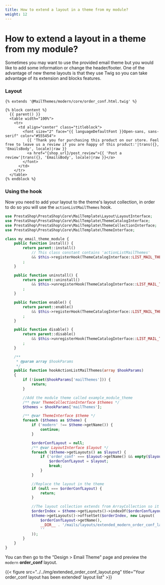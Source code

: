 ```yaml
---
title: How to extend a layout in a theme from my module?
weight: 12
---
```


# How to extend a layout in a theme from my module?

Sometimes you may want to use the provided email theme but you would like to add some information or
change the header/footer. One of the advantage of new theme layouts is that they use Twig so you can
take advantage of its extension and blocks features.

### Layout

```twig
{% extends '@MailThemes/modern/core/order_conf.html.twig' %}

{% block content %}
  {{ parent() }}
  <table width="100%">
    <tr>
      <td align="center" class="titleblock">
        <font size="2" face="{{ languageDefaultFont }}Open-sans, sans-serif" color="#555454">
          {{ 'Thank you for purchasing this product on our store. Feel free to leave us a review if you are happy of this product:'|trans({}, 'EmailsBody', locale)|raw }}
          <a href="{shop_url}/post_review">{{ 'Post a review'|trans({}, 'EmailsBody', locale)|raw }}</a>
        </font>
      </td>
    </tr>
  </table>
{% endblock %}
```

### Using the hook

Now you need to add your layout to the theme's layout collection, in order to do so you will use 
the `actionListMailThemes` hook.

```php
use PrestaShop\PrestaShop\Core\MailTemplate\Layout\LayoutInterface;
use PrestaShop\PrestaShop\Core\MailTemplate\ThemeCatalogInterface;
use PrestaShop\PrestaShop\Core\MailTemplate\ThemeCollectionInterface;
use PrestaShop\PrestaShop\Core\MailTemplate\ThemeInterface;

class my_email_theme_module {
    public function install() {
        return parent::install()
            // This class constant contains 'actionListMailThemes'
            && $this->registerHook(ThemeCatalogInterface::LIST_MAIL_THEMES_HOOK)
        ;
    }

    public function uninstall() {
        return parent::uninstall()
            && $this->unregisterHook(ThemeCatalogInterface::LIST_MAIL_THEMES_HOOK)
        ;
    }

    public function enable() {
        return parent::enable()
            && $this->registerHook(ThemeCatalogInterface::LIST_MAIL_THEMES_HOOK)
        ;
    }

    public function disable() {
        return parent::disable()
            && $this->unregisterHook(ThemeCatalogInterface::LIST_MAIL_THEMES_HOOK)
        ;
    }

    /**
     * @param array $hookParams
     */
    public function hookActionListMailThemes(array $hookParams)
    {
        if (!isset($hookParams['mailThemes'])) {
            return;
        }

        //Add the module theme called example_module_theme
        /** @var ThemeCollectionInterface $themes */
        $themes = $hookParams['mailThemes'];

        /** @var ThemeInterface $theme */
        foreach ($themes as $theme) {
            if ('modern' !== $theme->getName()) {
                continue;
            }

            $orderConfLayout = null;
            /** @var LayoutInterface $layout */
            foreach ($theme->getLayouts() as $layout) {
                if ('order_conf' === $layout->getName() && empty($layout->getModuleName())) {
                    $orderConfLayout = $layout;
                    break;
                }
            }

            //Replace the layout in the theme
            if (null === $orderConfLayout) {
                return;
            }

            //The layout collection extends from ArrayCollection so it has more feature than it seems..
            $orderIndex = $theme->getLayouts()->indexOf($orderConfLayout);
            $theme->getLayouts()->offsetSet($orderIndex, new Layout(
                $orderConfLayout->getName(),
                __DIR__ . '/mails/layouts/extended_modern_order_conf_layout.html.twig',
                ''
            ));
        }
    }
}
```

You can then go to the "Design > Email Theme" page and preview the `modern` **order_conf** layout.

{{< figure src="../../img/extended_order_conf_layout.png" title="Your order_conf layout has been extended' layout list" >}}
